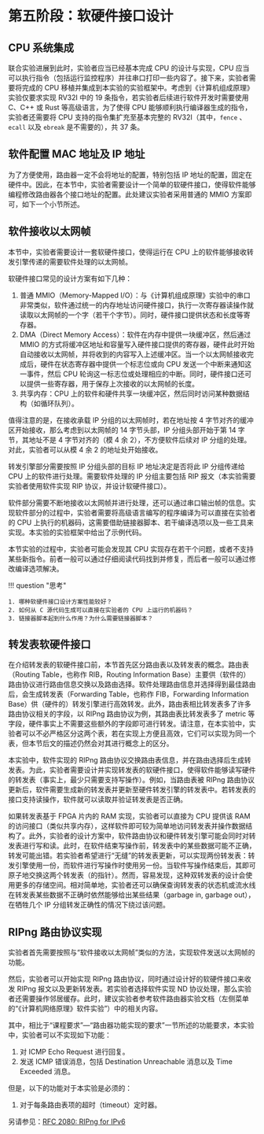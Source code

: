 # 第五阶段：软硬件接口设计

## CPU 系统集成

联合实验进展到此时，实验者应当已经基本完成 CPU 的设计与实现，CPU 应当可以执行指令（包括运行监控程序）并往串口打印一些内容了。接下来，实验者需要将完成的 CPU 移植并集成到本实验的实验框架中。考虑到《计算机组成原理》实验仅要求实现 RV32I 中的 19 条指令，若实验者后续进行软件开发时需要使用 C、C++ 或 Rust 等高级语言，为了使得 CPU 能够顺利执行编译器生成的指令，实验者还需要将 CPU 支持的指令集扩充至基本完整的 RV32I（其中，`fence` 、 `ecall` 以及 `ebreak` 是不需要的），共 37 条。

## 软件配置 MAC 地址及 IP 地址

为了方便使用，路由器一定不会将地址的配置，特别包括 IP 地址的配置，固定在硬件中。因此，在本节中，实验者需要设计一个简单的软硬件接口，使得软件能够编程修改路由器各个接口地址的配置。此处建议实验者采用普通的 MMIO 方案即可，如下一个小节所述。

## 软件接收以太网帧

本节中，实验者需要设计一套软硬件接口，使得运行在 CPU 上的软件能够接收转发引擎传递的需要软件处理的以太网帧。

软硬件接口常见的设计方案有如下几种：

1. 普通 MMIO（Memory-Mapped I/O）：与《计算机组成原理》实验中的串口非常类似，软件通过统一的内存地址访问硬件接口，执行一次寄存器读操作就读取以太网帧的一个字（若干个字节）。同时，硬件接口提供状态和长度等寄存器。
2. DMA（Direct Memory Access）：软件在内存中提供一块缓冲区，然后通过 MMIO 的方式将缓冲区地址和容量写入硬件接口提供的寄存器，硬件此时开始自动接收以太网帧，并将收到的内容写入上述缓冲区。当一个以太网帧接收完成后，硬件在状态寄存器中提供一个标志位或向 CPU 发送一个中断来通知这一事件，然后 CPU 轮询这一标志位或处理相应的中断。同时，硬件接口还可以提供一些寄存器，用于保存上次接收的以太网帧的长度。
3. 共享内存：CPU 上的软件和硬件共享一块缓冲区，然后同时访问某种数据结构（如循环队列）。

值得注意的是，在接收承载 IP 分组的以太网帧时，若在地址按 4 字节对齐的缓冲区开始接收，那么考虑到以太网帧的 14 字节头部，IP 分组头部开始于第 14 字节，其地址不是 4 字节对齐的（模 4 余 2），不方便软件后续对 IP 分组的处理。对此，实验者可以从模 4 余 2 的地址处开始接收。

转发引擎部分需要按照 IP 分组头部的目标 IP 地址决定是否将此 IP 分组传递给 CPU 上的软件进行处理。需要软件处理的 IP 分组主要包括 RIP 报文（本实验需要实验者使用软件实现 RIP 协议，并设计软硬件接口）。

软件部分需要不断地接收以太网帧并进行处理，还可以通过串口输出帧的信息。实现软件部分的过程中，实验者需要将高级语言编写的程序编译为可以直接在实验者的 CPU 上执行的机器码，这需要借助链接器脚本、若干编译选项以及一些工具来实现。本实验的实验框架中给出了示例代码。

本节实验的过程中，实验者可能会发现其 CPU 实现存在若干个问题，或者不支持某些新指令。前者一般可以通过仔细阅读代码找到并修复，而后者一般可以通过修改编译选项解决。

!!! question "思考"

    1. 哪种软硬件接口设计方案性能较好？
    2. 如何从 C 源代码生成可以直接在实验者的 CPU 上运行的机器码？
    3. 链接器脚本起到什么作用？为什么需要链接器脚本？

## 转发表软硬件接口

在介绍转发表的软硬件接口前，本节首先区分路由表以及转发表的概念。路由表（Routing Table，也称作 RIB，Routing Information Base）主要供（软件的）路由协议进行路由信息交换以及路由选择。软件处理路由信息并选择得到最佳路由后，会生成转发表（Forwarding Table，也称作 FIB，Forwarding Information Base）供（硬件的）转发引擎进行高效转发。此外，路由表相比转发表多了许多路由协议相关的字段，以 RIPng 路由协议为例，其路由表比转发表多了 metric 等字段，硬件事实上不需要这些额外的字段即可进行转发。请注意，在本实验中，实验者可以不必严格区分这两个表，若在实现上方便且高效，它们可以实现为同一个表，但本节后文的描述仍然会对其进行概念上的区分。

本实验中，软件实现的 RIPng 路由协议交换路由表信息，并在路由选择后生成转发表。为此，实验者需要设计并实现转发表的软硬件接口，使得软件能够读写硬件的转发表（事实上，最少只需要支持写操作）。例如，当路由表被 RIPng 路由协议更新后，软件需要生成新的转发表并更新至硬件转发引擎的转发表中。若转发表的接口支持读操作，软件就可以读取并验证转发表是否正确。

如果转发表基于 FPGA 片内的 RAM 实现，实验者可以直接为 CPU 提供该 RAM 的访问接口（类似共享内存），这样软件即可较为简单地访问转发表并操作数据结构了。此外，实验者的设计方案中，软件路由协议和硬件转发引擎可能会同时对转发表进行写和读。此时，在软件结束写操作前，转发表中的某些数据可能不正确，转发可能出错。若实验者希望进行“无缝”的转发表更新，可以实现两份转发表：转发引擎使用一份，而软件进行写操作时使用另一份。当软件写操作结束后，其即可原子地交换这两个转发表（的指针）。然而，容易发现，这种双转发表的设计会使用更多的存储空间。相对简单地，实验者还可以确保查询转发表的状态机或流水线在转发表某些数据不正确时依然能够给出某些结果（garbage in, garbage out），在牺牲几个 IP 分组转发正确性的情况下绕过该问题。

## RIPng 路由协议实现

实验者首先需要按照与“软件接收以太网帧”类似的方法，实现软件发送以太网帧的功能。

然后，实验者可以开始实现 RIPng 路由协议，同时通过设计好的软硬件接口来收发 RIPng 报文以及更新转发表。若实验者选择软件实现 ND 协议处理，那么实验者还需要操作邻居缓存。此时，建议实验者参考软件路由器实验文档（左侧菜单的“《计算机网络原理》软件实验”）中的相关内容。

其中，相比于“课程要求”—“路由器功能实现的要求”一节所述的功能要求，本实验中，实验者可以不实现如下功能：

1. 对 ICMP Echo Request 进行回复。
2. 发送 ICMP 错误消息，包括 Destination Unreachable 消息以及 Time Exceeded 消息。

但是，以下的功能对于本实验是必须的：

1. 对于每条路由表项的超时（timeout）定时器。

另请参见：[RFC 2080: RIPng for IPv6](https://datatracker.ietf.org/doc/html/rfc2080)

